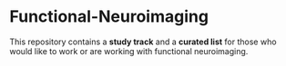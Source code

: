 # Functional-Neuroimaging

This repository contains a **study track** and a **curated list** for those who would like to work or are working with functional neuroimaging.

